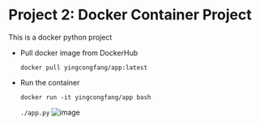 # Project 2: Docker Container Project

This is a docker python project

* Pull docker image from DockerHub

  `docker pull yingcongfang/app:latest`

* Run the container

  `docker run -it yingcongfang/app bash`

  `./app.py`
![image](https://user-images.githubusercontent.com/61890131/110193851-4f878480-7deb-11eb-9b00-cc4ff21dae43.png)
